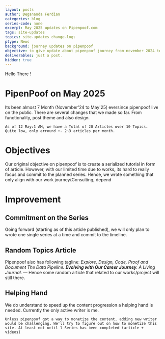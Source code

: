 ```yaml
---
layout: posts
author: Degananda Ferdian
categories: blog
series-code: none
excerpt: May 2025 updates on Pipenpoof.com
tags: site-updates
topics: site-updates change-logs
ptype: News
background: journey updates on pipenpoof
objective: to give update about pipenpoof journey from november 2024 to May 2025
deliverables: just a post.
hidden: true
---
```


Hello There !

# PipenPoof on May 2025

Its been almost 7 Month (November'24 to May'25) eversince pipenpoof live on the public. There are several changes that we made so far. From functionality, post theme and also design.

    As of 12 May:1 AM, we have a Total of 20 Articles over 10 Topics. Quite low, only arround +- 2~3 articles per month. 

# Objectives

Our original objective on pipenpoof is to create a serialized tutorial in form of article. However, with our limited time due to works, its hard to really focus and commit to the planned series. Hence, we wrote something that only align with our work journey(Consulting, depend

# Improvement

## Commitment on the Series

Going forward (starting as of this article published), we will only plan to wrote one single series at a time and commit to the timeline.

## Random Topics Article

Pipenpoof also has following tagline: <i>Explore, Design, Code, Proof and Document The Data Pipeline. <b>Evolving with Our Career Journey</b>. A Living Journal.</i> &mdash; Hence some random article that related to our works/project will still there.

## Helping Hand

We do understand to speed up the content progression a helping hand is needed. Currently the only active writer is me.

    Unless pipenpoof got a way to monetize the content, adding new writer would be challenging. We'll try to figure out on how to monetize this site. At least not until 1 Series has been completed (article + videos)

